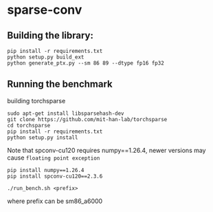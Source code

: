 # sparse-conv

## Building the library:
```
pip install -r requirements.txt
python setup.py build_ext
python generate_ptx.py --sm 86 89 --dtype fp16 fp32
```


## Running the benchmark

building torchsparse
```
sudo apt-get install libsparsehash-dev
git clone https://github.com/mit-han-lab/torchsparse
cd torchsparse
pip install -r requirements.txt
python setup.py install
```

Note that spconv-cu120 requires numpy==1.26.4, newer versions may cause `floating point exception`
```
pip install numpy==1.26.4
pip install spconv-cu120==2.3.6
```


```
./run_bench.sh <prefix>
```
where prefix can be sm86_a6000
